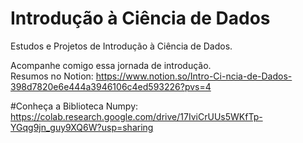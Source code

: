 # Introdução à Ciência de Dados
Estudos e Projetos de Introdução à Ciência de Dados.

Acompanhe comigo essa jornada de introdução.<br>
Resumos no Notion: https://www.notion.so/Intro-Ci-ncia-de-Dados-398d7820e6e444a3946106c4ed593226?pvs=4

#Conheça a Biblioteca Numpy:
https://colab.research.google.com/drive/17IviCrUUs5WKfTp-YGqg9jn_guy9XQ6W?usp=sharing
